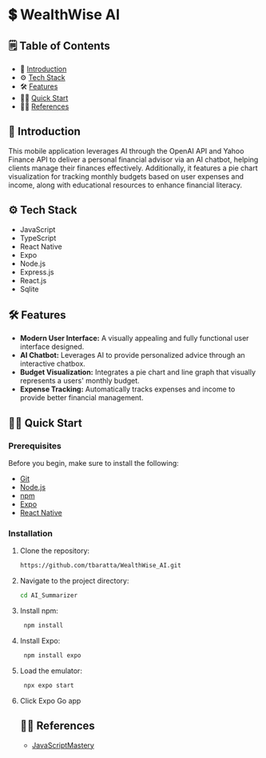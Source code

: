 # 💲 WealthWise AI

## 🗒️ Table of Contents

- 🤖 [Introduction](#introduction)
- ⚙️ [Tech Stack](#tech-stack)
- 🛠️ [Features](#features)
- 🏃‍♂️ [Quick Start](#quick-start)
- 🤝🏻 [References](#references)

## 🤖 Introduction <a name="introduction"></a>
This mobile application leverages AI through the OpenAI API and Yahoo Finance API to deliver a personal financial advisor via an AI chatbot, helping clients manage their finances effectively. Additionally, it features a pie chart visualization for tracking monthly budgets based on user expenses and income, along with educational resources to enhance financial literacy.

## ⚙️ Tech Stack <a name="tech-stack"></a>

- JavaScript
- TypeScript
- React Native
- Expo
- Node.js
- Express.js
- React.js
- Sqlite
  
  
## 🛠️ Features <a name="features"></a>

- **Modern User Interface:** A visually appealing and fully functional user interface designed.
- **AI Chatbot:** Leverages AI to provide personalized advice through an interactive chatbox.
- **Budget Visualization:** Integrates a pie chart and line graph that visually represents a users' monthly budget.
- **Expense Tracking:** Automatically tracks expenses and income to provide better financial management.

## 🏃‍♂️ Quick Start <a name="quick-start"></a>

### Prerequisites <a name="prerequisites"></a>

Before you begin, make sure to install the following:

- [Git](https://git-scm.com/)
- [Node.js](https://nodejs.org/en)
- [npm](https://www.npmjs.com/)
- [Expo](https://docs.expo.dev/more/expo-cli/)
- [React Native](https://reactnative.dev/docs/environment-setup)

### Installation <a name="installation"></a>

1. Clone the repository:

    ```bash
    https://github.com/tbaratta/WealthWise_AI.git
    ```

2. Navigate to the project directory:

    ```bash
    cd AI_Summarizer
    ```

3. Install npm:
   ```bash
    npm install
    ```
4. Install Expo:
   ```bash
    npm install expo
    ```
5. Load the emulator:
   ```bash
    npx expo start
    ```
6. Click Expo Go app
   
   ## 🤝🏻 References <a name="references"></a>

   - [JavaScriptMastery](https://www.youtube.com/@javascriptmastery)
     
   
